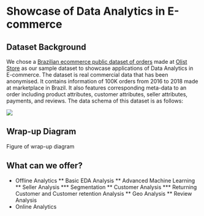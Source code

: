 # Showcase of Data Analytics in E-commerce

## Dataset Background
We chose a [Brazilian ecommerce public dataset of orders](https://www.kaggle.com/olistbr/brazilian-ecommerce) made at [Olist Store](https://olist.com/) as our sample dataset to showcase applications of Data Analytics in E-commerce. The dataset is real commercial data that has been anonymised. It contains information of 100K orders from 2016 to 2018 made at marketplace in Brazil. It also features corresponding meta-data to an order including product attributes, customer attributes, seller attributes, payments, and reviews. The data schema of this dataset is as follows:

![](https://i.imgur.com/HRhd2Y0.png)

## Wrap-up Diagram
Figure of wrap-up diagram

## What can we offer?
* Offline Analytics
 ** Basic EDA Analysis
 ** Advanced Machine Learning
 ** Seller Analysis
  *** Segmentation
 ** Customer Analysis
  *** Returning Customer and Customer retention Analysis
 ** Geo Analysis
 ** Review Analysis
* Online Analytics
